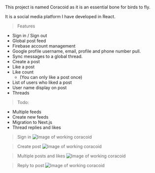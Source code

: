 This project is named Coracoid as it is an essential bone for birds to fly. 

It is a social media platform I have developed in React.

> Features
* Sign in / Sign out
* Global post feed
* Firebase account management
* Google profile username, email, profile and phone number pull.
* Sync messages to a global thread.
* Create a post
* Like a post
* Like count
    * (You can only like a post once)
* List of users who liked a post
* User name display on post
* Threads


> Todo:
* Multiple feeds
* Create new feeds
* Migration to Next.js
* Thread replies and likes


> Sign in
![Image of working coracoid](https://i.imgur.com/vN281dY.png) 

> Create post
![Image of working coracoid](https://i.imgur.com/erYs9ck.png)  

> Multiple posts and likes
![Image of working coracoid](https://i.imgur.com/Ar6XUPN.png)  

> Reply to post
![Image of working coracoid](https://i.imgur.com/P6O7Kpz.png)  
